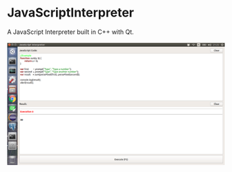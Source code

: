 # JavaScriptInterpreter
A JavaScript Interpreter built in C++ with Qt.
<br/><br/>
<img src="https://github.com/HerikLyma/JavaScriptInterpreter/blob/master/images/JavaScriptInterpreter.png"/>
